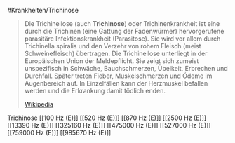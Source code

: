 #Krankheiten/Trichinose

> Die Trichinellose (auch **Trichinose**) oder Trichinenkrankheit ist eine durch die Trichinen (eine Gattung der Fadenwürmer) hervorgerufene parasitäre Infektionskrankheit (Parasitose). Sie wird vor allem durch Trichinella spiralis und den Verzehr von rohem Fleisch (meist Schweinefleisch) übertragen. Die Trichinellose unterliegt in der Europäischen Union der Meldepflicht. Sie zeigt sich zumeist unspezifisch in Schwäche, Bauchschmerzen, Übelkeit, Erbrechen und Durchfall. Später treten Fieber, Muskelschmerzen und Ödeme im Augenbereich auf. In Einzelfällen kann der Herzmuskel befallen werden und die Erkrankung damit tödlich enden.
>
> [Wikipedia](https://de.wikipedia.org/wiki/Trichinellose)

Trichinose
[[100 Hz (E)]]
[[520 Hz (E)]]
[[870 Hz (E)]]
[[2500 Hz (E)]]
[[13390 Hz (E)]]
[[325160 Hz (E)]]
[[475000 Hz (E)]]
[[527000 Hz (E)]]
[[759000 Hz (E)]]
[[985670 Hz (E)]]